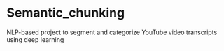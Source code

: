 # Semantic_chunking
NLP-based project to segment and categorize YouTube video transcripts using deep learning
